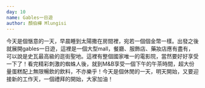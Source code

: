 ```yaml
---
day: 10
name: Gables一日遊
author: 顏伯樺 Mlungisi
---
```

今天是個愜意的一天，早晨睡到太陽撒在房間裡，宛若一個個金幣一樣。出發之後就展開gables一日遊，這裡是一個大型mall，餐廳、服飾店、藥妝店應有盡有，可以說是史瓦最高級的逛街聖地。這裡有整個國家唯一的電影院，當然要好好享受一下了！看完精彩刺激的蜘蛛人後，就到M&B享受一個下午的午茶時間，超大份量蛋糕配上無限暢飲的飲料，不亦樂乎！今天是個休閒的一天，明天開始，又要迎接新的工作天，一個禮拜的開始，大家加油！